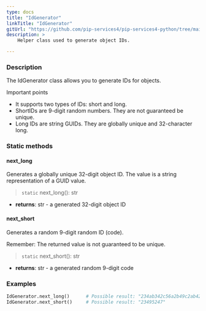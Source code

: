 ```yaml
---
type: docs
title: "IdGenerator"
linkTitle: "IdGenerator"
gitUrl: "https://github.com/pip-services4/pip-services4-python/tree/main/pip-services4-data-python"
description: > 
    Helper class used to generate object IDs.

---
```


### Description

The IdGenerator class allows you to generate IDs for objects. 

Important points

- It supports two types of IDs: short and long.
- ShortIDs are 9-digit random numbers. They are not guaranteed be unique.
- Long IDs are string GUIDs. They are globally unique and 32-character long.

### Static methods

#### next_long
Generates a globally unique 32-digit object ID.
The value is a string representation of a GUID value.

> `static` next_long(): str

- **returns**: str - a generated 32-digit object ID


#### next_short
Generates a random 9-digit random ID (code).

Remember: The returned value is not guaranteed to be unique.

> `static` next_short(): str

- **returns**: str - a generated random 9-digit code

### Examples

```python
IdGenerator.next_long()      # Possible result: "234ab342c56a2b49c2ab42bf23ff991ac"
IdGenerator.next_short()     # Possible result: "23495247"
```

